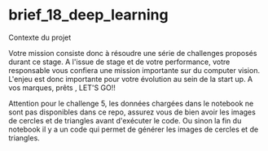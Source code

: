 # brief_18_deep_learning

Contexte du projet

Votre mission consiste donc à résoudre une série de challenges proposés durant ce stage.
A l'issue de stage et de votre performance, votre responsable vous confiera une mission importante
sur du computer vision. L'enjeu est donc importante pour votre évolution au sein de la start up.
A vos marques, prêts , LET'S GO!!


Attention pour le challenge 5, les données chargées dans le notebook ne sont pas disponibles dans ce repo, assurez vous de bien avoir les images de cercles et de triangles avant d'exécuter le code. 
Ou sinon la fin du notebook il y a un code qui permet de générer les images de cercles et de triangles.

